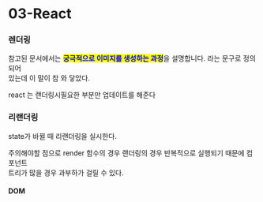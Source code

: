 # 03-React

### 렌더링

참고된 문서에서는 <mark style="color:blue;">**궁극적으로 이미지를 생성하는 과정**</mark>을 설명합니다. 라는 문구로 정의되어 \
있는데 이 말이 참 와 닿았다.

react 는 랜더링시필요한 부분만 업데이트를 해준다

### 리랜더링

state가 바뀔 때 리랜더링을 실시한다.

주의해야할 점으로 render 함수의 경우 랜더링의 경우 반복적으로 실행되기 때문에 컴포넌트\
트리가 많을 경우 과부하가 걸릴 수 있다.







#### DOM
